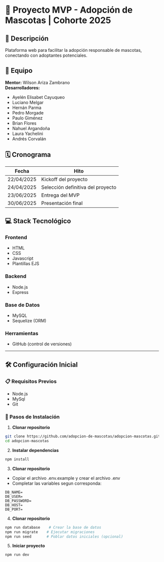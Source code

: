 # 🐾 Proyecto MVP - Adopción de Mascotas | Cohorte 2025

## 📌 Descripción
Plataforma web para facilitar la adopción responsable de mascotas, conectando con adoptantes potenciales.

## 👥 Equipo
**Mentor:** Wilson Ariza Zambrano  
**Desarrolladores:**
- Ayelén Elisabet Cayuqueo
- Luciano Melgar
- Hernán Parma
- Pedro Morgade
- Paulo Giménez
- Brian Flores
- Nahuel Argandoña
- Laura Yachelini
- Andrés Corvalán

## 🗓️ Cronograma
| Fecha           | Hito |
|-----------------|------|
| 22/04/2025     | Kickoff del proyecto |
| 24/04/2025     | Selección definitiva del proyecto |
| 23/06/2025     | Entrega del MVP |
| 30/06/2025     | Presentación final |

## 💻 Stack Tecnológico
### Frontend
- HTML
- CSS
- Javascript
- Plantillas EJS

### Backend
- Node.js
- Express

### Base de Datos
- MySQL
- Sequelize (ORM)

### Herramientas
- GitHub (control de versiones)

---

## 🛠️ Configuración Inicial

### 📋 Requisitos Previos
- Node.js
- MySql
- Git

### 🔧 Pasos de Instalación

1. **Clonar repositorio**
```bash
git clone https://github.com/adopcion-de-mascotas/adopcion-mascotas.git
cd adopcion-mascotas
```

2. **Instalar dependencias**
```bash
npm install
```

3. **Clonar repositorio**
- Copiar el archivo .env.example y crear el archivo .env
- Completar las variables segun corresponda:
```env
DB_NAME=
DB_USER=
DB_PASSWORD=
DB_HOST=
DB_PORT=
```

4. **Clonar repositorio**
```bash
npm run database    # Crear la base de datos
npm run migrate    # Ejecutar migraciones
npm run seed       # Poblar datos iniciales (opcional)
```

5. **Iniciar proyecto**
```bash
npm run dev
```